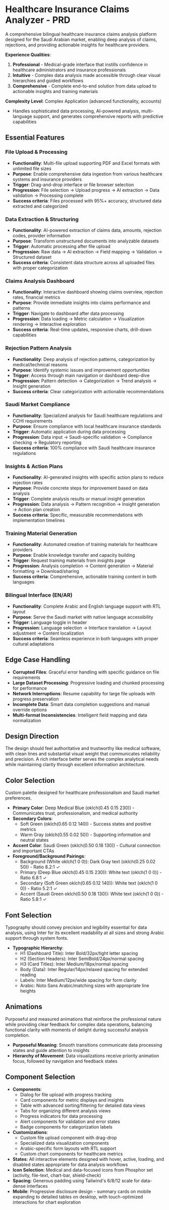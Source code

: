 # Healthcare Insurance Claims Analyzer - PRD

A comprehensive bilingual healthcare insurance claims analysis platform designed for the Saudi Arabian market, enabling deep analysis of claims, rejections, and providing actionable insights for healthcare providers.

**Experience Qualities**:
1. **Professional** - Medical-grade interface that instills confidence in healthcare administrators and insurance professionals
2. **Intuitive** - Complex data analysis made accessible through clear visual hierarchies and guided workflows
3. **Comprehensive** - Complete end-to-end solution from data upload to actionable insights and training materials

**Complexity Level**: Complex Application (advanced functionality, accounts)
- Handles sophisticated data processing, AI-powered analysis, multi-language support, and generates comprehensive reports with predictive capabilities

## Essential Features

### File Upload & Processing
- **Functionality**: Multi-file upload supporting PDF and Excel formats with unlimited file sizes
- **Purpose**: Enable comprehensive data ingestion from various healthcare systems and insurance providers
- **Trigger**: Drag-and-drop interface or file browser selection
- **Progression**: File selection → Upload progress → AI extraction → Data validation → Processing complete
- **Success criteria**: Files processed with 95%+ accuracy, structured data extracted and categorized

### Data Extraction & Structuring
- **Functionality**: AI-powered extraction of claims data, amounts, rejection codes, provider information
- **Purpose**: Transform unstructured documents into analyzable datasets
- **Trigger**: Automatic processing after file upload
- **Progression**: Raw data → AI extraction → Field mapping → Validation → Structured dataset
- **Success criteria**: Consistent data structure across all uploaded files with proper categorization

### Claims Analysis Dashboard
- **Functionality**: Interactive dashboard showing claims overview, rejection rates, financial metrics
- **Purpose**: Provide immediate insights into claims performance and patterns
- **Trigger**: Navigate to dashboard after data processing
- **Progression**: Data loading → Metric calculation → Visualization rendering → Interactive exploration
- **Success criteria**: Real-time updates, responsive charts, drill-down capabilities

### Rejection Pattern Analysis
- **Functionality**: Deep analysis of rejection patterns, categorization by medical/technical reasons
- **Purpose**: Identify systemic issues and improvement opportunities
- **Trigger**: Access through main navigation or dashboard deep-dive
- **Progression**: Pattern detection → Categorization → Trend analysis → Insight generation
- **Success criteria**: Clear categorization with actionable recommendations

### Saudi Market Compliance
- **Functionality**: Specialized analysis for Saudi healthcare regulations and CCHI requirements
- **Purpose**: Ensure compliance with local healthcare insurance standards
- **Trigger**: Automatic application during data processing
- **Progression**: Data input → Saudi-specific validation → Compliance checking → Regulatory reporting
- **Success criteria**: 100% compliance with Saudi healthcare insurance regulations

### Insights & Action Plans
- **Functionality**: AI-generated insights with specific action plans to reduce rejection rates
- **Purpose**: Provide concrete steps for improvement based on data analysis
- **Trigger**: Complete analysis results or manual insight generation
- **Progression**: Data analysis → Pattern recognition → Insight generation → Action plan creation
- **Success criteria**: Specific, measurable recommendations with implementation timelines

### Training Material Generation
- **Functionality**: Automated creation of training materials for healthcare providers
- **Purpose**: Enable knowledge transfer and capacity building
- **Trigger**: Request training materials from insights page
- **Progression**: Analysis completion → Content generation → Material formatting → Download/sharing
- **Success criteria**: Comprehensive, actionable training content in both languages

### Bilingual Interface (EN/AR)
- **Functionality**: Complete Arabic and English language support with RTL layout
- **Purpose**: Serve the Saudi market with native language accessibility
- **Trigger**: Language toggle in header
- **Progression**: Language selection → Interface translation → Layout adjustment → Content localization
- **Success criteria**: Seamless experience in both languages with proper cultural adaptations

## Edge Case Handling
- **Corrupted Files**: Graceful error handling with specific guidance on file requirements
- **Large Dataset Processing**: Progressive loading and chunked processing for performance
- **Network Interruptions**: Resume capability for large file uploads with progress preservation
- **Incomplete Data**: Smart data completion suggestions and manual override options
- **Multi-format Inconsistencies**: Intelligent field mapping and data normalization

## Design Direction
The design should feel authoritative and trustworthy like medical software, with clean lines and substantial visual weight that communicates reliability and precision. A rich interface better serves the complex analytical needs while maintaining clarity through excellent information architecture.

## Color Selection
Custom palette designed for healthcare professionalism and Saudi market preferences.

- **Primary Color**: Deep Medical Blue (oklch(0.45 0.15 230)) - Communicates trust, professionalism, and medical authority
- **Secondary Colors**: 
  - Soft Green (oklch(0.65 0.12 140)) - Success states and positive metrics
  - Warm Gray (oklch(0.55 0.02 50)) - Supporting information and neutral states
- **Accent Color**: Saudi Green (oklch(0.50 0.18 130)) - Cultural connection and important CTAs
- **Foreground/Background Pairings**:
  - Background (White oklch(1 0 0)): Dark Gray text (oklch(0.25 0.02 50)) - Ratio 8.2:1 ✓
  - Primary (Deep Blue oklch(0.45 0.15 230)): White text (oklch(1 0 0)) - Ratio 6.8:1 ✓
  - Secondary (Soft Green oklch(0.65 0.12 140)): White text (oklch(1 0 0)) - Ratio 5.2:1 ✓
  - Accent (Saudi Green oklch(0.50 0.18 130)): White text (oklch(1 0 0)) - Ratio 5.8:1 ✓

## Font Selection
Typography should convey precision and legibility essential for data analysis, using Inter for its excellent readability at all sizes and strong Arabic support through system fonts.

- **Typographic Hierarchy**:
  - H1 (Dashboard Title): Inter Bold/32px/tight letter spacing
  - H2 (Section Headers): Inter SemiBold/24px/normal spacing
  - H3 (Card Titles): Inter Medium/18px/normal spacing
  - Body (Data): Inter Regular/14px/relaxed spacing for extended reading
  - Labels: Inter Medium/12px/wide spacing for form clarity
  - Arabic: Noto Sans Arabic/matching sizes with appropriate line heights

## Animations
Purposeful and measured animations that reinforce the professional nature while providing clear feedback for complex data operations, balancing functional clarity with moments of delight during successful analysis completion.

- **Purposeful Meaning**: Smooth transitions communicate data processing states and guide attention to insights
- **Hierarchy of Movement**: Data visualizations receive priority animation focus, followed by navigation and feedback states

## Component Selection
- **Components**: 
  - Dialog for file upload with progress tracking
  - Card components for metric displays and insights
  - Table with advanced sorting/filtering for detailed data views
  - Tabs for organizing different analysis views
  - Progress indicators for data processing
  - Alert components for validation and error states
  - Badge components for categorization labels
- **Customizations**: 
  - Custom file upload component with drag-drop
  - Specialized data visualization components
  - Arabic-specific form layouts with RTL support
  - Custom chart components for healthcare metrics
- **States**: All interactive elements designed with hover, active, loading, and disabled states appropriate for data analysis workflows
- **Icon Selection**: Medical and data-focused icons from Phosphor set (activity, file-text, chart-bar, shield-check)
- **Spacing**: Generous padding using Tailwind's 6/8/12 scale for data-dense interfaces
- **Mobile**: Progressive disclosure design - summary cards on mobile expanding to detailed tables on desktop, with touch-optimized interactions for chart exploration